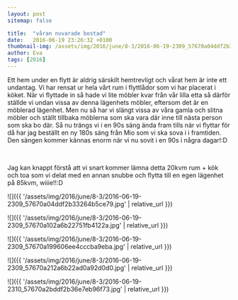 ```yaml
---
layout: post
sitemap: false

title:  "våran nuvarade bostad"
date:   2016-06-19 23:26:32 +0100
thumbnail-img: /assets/img/2016/june/8-3/2016-06-19-2309_57670a04ddf2b33264b5ce79.jpg
author: Eva
tags: [2016]
---
```


Ett hem under en flytt är aldrig särskilt hemtrevligt och vårat hem är inte ett undantag. Vi har rensat ur hela vårt rum i flyttlådor som vi har placerat i köket. När vi flyttade in så hade vi lite möbler kvar från vår lilla etta så därför ställde vi undan vissa av denna lägenhets möbler, eftersom det är en möblerad lägenhet. Men nu så har vi slängt vissa av våra gamla och slitna möbler och ställt tillbaka möblerna som ska vara där inne till nästa person som ska bo där. Så nu trängs vi i en 90s säng ända fram tills när vi flyttar för då har jag beställt en ny 180s säng från Mio som vi ska sova i i framtiden. Den sängen kommer kännas enorm när vi nu sovit i en 90s i några dagar!:D




 




Jag kan knappt förstå att vi snart kommer lämna detta 20kvm rum + kök och toa som vi delat med en annan snubbe och flytta till en egen lägenhet på 85kvm, wiiie!!:D

![]({{ '/assets/img/2016/june/8-3/2016-06-19-2309_57670a04ddf2b33264b5ce79.jpg'  | relative_url }})

![]({{ '/assets/img/2016/june/8-3/2016-06-19-2309_57670a102a6b22751fb4122a.jpg'  | relative_url }})

![]({{ '/assets/img/2016/june/8-3/2016-06-19-2309_57670a199606ee4cccba9eba.jpg'  | relative_url }})

![]({{ '/assets/img/2016/june/8-3/2016-06-19-2309_57670a212a6b22ad0a92d0d0.jpg'  | relative_url }})

![]({{ '/assets/img/2016/june/8-3/2016-06-19-2310_57670a2bddf2b36e7eb96f73.jpg'  | relative_url }})

